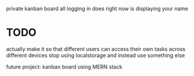 private kanban board
all logging in does right now is displaying your name

# TODO
actually make it so that different users can access their own tasks across different devices
stop using localstorage and instead use something else

future project:
kanban board using MERN stack

